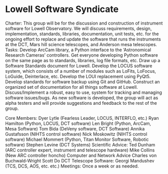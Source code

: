 # Lowell Software Syndicate

Charter:
This group will be for the discussion and construction of instrument software for Lowell Observatory.  We will discuss requirements, design, implementation, standards, libraries, documentation, unit tests, etc. for the ongoing effort to replace and update the software that runs the instruments at the DCT, Mars hill science telescopes, and Anderson mesa telescopes.
Tasks:
Develop ArcCam library, a Python interface to the ‘Astronomical Research Cameras’ controllers.
Get everyone developing Python software on the same page as to standards, libraries, log file formats, etc.  Draw up a Software Standards document for Lowell.
Develop the LOCUS software system, which consists of a number of modules such as LoFits, LoFocus, LoGuide, Deinterlace, etc.
Develop the LOUI replacement using PyQt5.
Develop standards for software backup using Git and GitHub.
Construct an organized set of documentation for all things software at Lowell.
Discuss/Implement a robust, easy to use, system for tracking and managing software issues/bugs.
As new software is developed, the group will act as alpha testers and will provide suggestions and feedback to the rest of the group.

Core Members:
Dyer Lytle (Fearless Leader, LOCUS, INTERFLO, etc.)
Ryan Hamilton (Python, LOCUS, DCT software)
Len Bright (Python, ArcCam, Mesa Software)
Tom Bida (DeVeny software, DCT Software)
Annika Gustafsson (NIHTS control software)
Nick Moskowitz (NIHTS control software)
Michael Mommert (Python, Titan Monitor Software, Robotic software)
Stephen Levine (DCT Systems)
Scientific Advice:
Ted Dunham (ARC controller expert, instrument and telescope hardware)
Mike Collins (New ARC controller honcho)
Computer and Network Advice
Charles von Buchwald-Wright
Scott Do
DCT Telescope Software:
Georgi Mandushev (TCS, DCS, AOS, etc. etc.)
Meetings:
Once a week or as needed.
